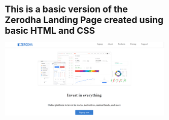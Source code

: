 # This is a basic version of the Zerodha Landing Page created using basic HTML and CSS

![landing page](https://github.com/rajdeepdev98/100xdevs/blob/dev/simple-zerodha-app/landingpage.png)
